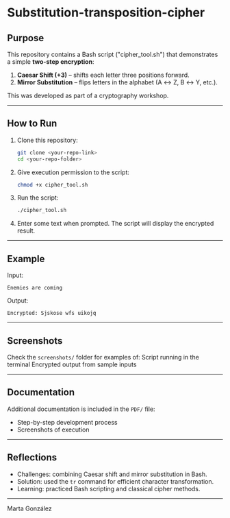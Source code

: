 # Substitution-transposition-cipher

## Purpose
This repository contains a Bash script ("cipher_tool.sh") that demonstrates a simple **two-step encryption**:
1. **Caesar Shift (+3)** – shifts each letter three positions forward.  
2. **Mirror Substitution** – flips letters in the alphabet (A ↔ Z, B ↔ Y, etc.).  

This was developed as part of a cryptography workshop.

---
## How to Run

1. Clone this repository:
   ```bash
   git clone <your-repo-link>
   cd <your-repo-folder>

2. Give execution permission to the script:
   ```bash
   chmod +x cipher_tool.sh

3. Run the script:
   ```bash
   ./cipher_tool.sh

4. Enter some text when prompted.
The script will display the encrypted result.

---
## Example

Input: 
```nginx
Enemies are coming
```

Output:
```nginx
Encrypted: Sjskose wfs uikojq
```

---
## Screenshots

Check the ```screenshots/``` folder for examples of:
Script running in the terminal
Encrypted output from sample inputs

---
## Documentation

Additional documentation is included in the ```PDF/``` file:
- Step-by-step development process
- Screenshots of execution

---
## Reflections
- Challenges: combining Caesar shift and mirror substitution in Bash.
- Solution: used the ```tr``` command for efficient character transformation.
- Learning: practiced Bash scripting and classical cipher methods.


---
Marta González


